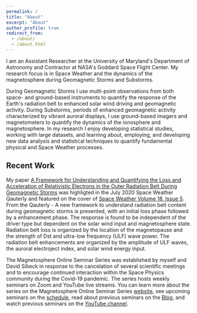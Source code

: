 ```yaml
---
permalink: /
title: "About"
excerpt: "About"
author_profile: true
redirect_from: 
  - /about/
  - /about.html
---
```


I am an Assistant Researcher at the University of Maryland's Department of Astronomy and Contractor at NASA's Goddard Space Flight Center. My research focus is in Space Weather and the dynamics of the magnetosphere during Geomagnetic Storms and Substorms.

During Geomagnetic Storms I use multi-point observations from both space- and ground-based instruments to quantify the response of the Earth's radiation belt to enhanced solar wind driving and geomagnetic activity. During Substorms, periods of enhanced geomagnetic activity characterized by vibrant auroral displays, I use ground-based imagers and magnetometers to quantify the dynamics of the ionosphere and magnetosphere. In my research I enjoy developing statistical studies, working with large datasets, and learning about, employing, and developing new data analysis and statistical techniques to quantify fundamental physical and Space Weather processes.

## Recent Work

My paper [A Framework for Understanding and Quantifying the Loss and Acceleration of Relativistic Electrons in the Outer Radiation Belt During Geomagnetic Storms][1] was highligted in the July 2020 Space Weather Qauterly and featured on the cover of [Space Weather Volume 18, Issue 5][2]. From the Qauterly - A new framework to understand radiation belt content during geomagnetic storms is presented, with an initial loss phase followed by a enhancement phase. The response is found to be independent of the driver type but dependent on the solar wind input and magnetosphere state. Radiation belt loss is organized by the location of the magnetopause and the strength of Dst and ultra-low frequency (ULF) wave power. The radiation belt enhancements are organized by the amplitude of ULF waves, the auroral electroject index, and solar wind energy input.

The Magnetosphere Online Seminar Series was established by myself and David Sibeck in response to the cancelation of several scientific meetings and to encourage continued interaction within the Space Physics community during the Covid-19 pandemic. The series hosts weekly seminars on Zoom and YouTube live streams. You can learn more about the series on the Magnetosphere Online Seminar Series [website][3], see upcoming seminars on the [schedule][4], read about previous seminars on the [Blog][5], and watch previous seminars on the [YouTube channel][6]. 



[1]:https://agupubs.onlinelibrary.wiley.com/doi/10.1029/2020SW002477
[2]:https://agupubs.onlinelibrary.wiley.com/toc/15427390/2020/18/5
[3]:https://msolss.github.io/MagSeminars/
[4]:https://msolss.github.io/MagSeminars/schedule.html
[5]:https://msolss.github.io/MagSeminars/blog.html
[6]:https://www.youtube.com/channel/UCNlOK9mCmI3V111EHQRCuEQ?view_as=subscriber